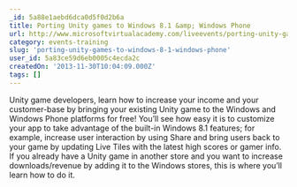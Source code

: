 ```yaml
---
_id: 5a88e1aebd6dca0d5f0d2b6a
title: Porting Unity games to Windows 8.1 &amp; Windows Phone
url: http://www.microsoftvirtualacademy.com/liveevents/porting-unity-games-to-windows-8-1-windows-phone#?fbid=RfHc7HWJo2b
category: events-training
slug: 'porting-unity-games-to-windows-8-1-windows-phone'
user_id: 5a83ce59d6eb0005c4ecda2c
createdOn: '2013-11-30T10:04:09.000Z'
tags: []
---
```


Unity game developers, learn how to increase your income and your customer-base by bringing your existing Unity game to the Windows and Windows Phone platforms for free! You’ll see how easy it is to customize your app to take advantage of the built-in Windows 8.1 features; for example, increase user interaction by using Share and bring users back to your game by updating Live Tiles with the latest high scores or gamer info. If you already have a Unity game in another store and you want to increase downloads/revenue by adding it to the Windows stores, this is where you’ll learn how to do it.
